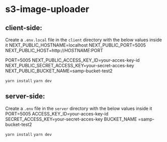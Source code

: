 # s3-image-uploader
 
## client-side: 

Create a ```.env.local``` file in the ```client``` directory with the below values inside it
NEXT_PUBLIC_HOSTNAME=localhost
NEXT_PUBLIC_PORT=5005
NEXT_PUBLIC_HOST=http://$HOSTNAME:$PORT

PORT=5005
NEXT_PUBLIC_ACCESS_KEY_ID=your-acces-key-id
NEXT_PUBLIC_SECRET_ACCESS_KEY=your-secret-acces-key
NEXT_PUBLIC_BUCKET_NAME=samp-bucket-test2


```yarn install```
```yarn dev```


## server-side:

Create a ```.env``` file in the ```server``` directory with the below values inside it
PORT=5005
ACCESS_KEY_ID=your-acces-key-id
SECRET_ACCESS_KEY=your-secret-acces-key
BUCKET_NAME =samp-bucket-test2

```yarn install```
```yarn dev```
